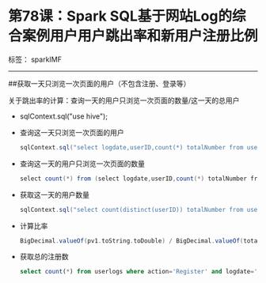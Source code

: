 # 第78课：Spark SQL基于网站Log的综合案例用户用户跳出率和新用户注册比例

标签： sparkIMF

---

##获取一天只浏览一次页面的用户（不包含注册、登录等）

关于跳出率的计算：查询一天的用户只浏览一次页面的数量/这一天的总用户

* sqlContext.sql("use hive");
* 查询这一天只浏览一次页面的用户
    ```scala
    sqlContext.sql("select logdate,userID,count(*) totalNumber from userlogs where action='View' and logdate='2016-07-06' group by logdate,userID having totalNumber=1").show();
    ```
    
* 查询这一天的用户只浏览一次页面的数量
    ```scala
    select count(*) from (select logdate,userID,count(*) totalNumber from userlogs where action='View' and logdate='2016-07-06' group by logdate,userID having totalNumber=1) rt
    ```
    
* 获取这一天的用户数量
    ```scala
    sqlContext.sql("select count(distinct(userID)) totalNumber from userlogs where action='View' and logdate='2016-07-06'").show
    ```
    
* 计算比率
    ```scala
    BigDecimal.valueOf(pv1.toString.toDouble) / BigDecimal.valueOf(totalTargetPV.toString.toDouble)
    ```

* 获取总的注册数
    ```sql
    select count(*) from userlogs where action='Register' and logdate='2016-07-06'
    ```


